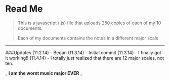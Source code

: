 Read Me
=========

> This is a javascript (.js) file that uploads 250 copies of each of my 10 documents.  

> Each of my documents contains the notes in a different major scale

* * *
###Updates
(11.2.14) - Began
(11.3.14) - Initial commit
(11.3.14) - I finally got it working!!
(11.4.14) - I totally _just_ realized that there are 12 major scales, not ten.

_ __I am the worst music major EVER__ _
